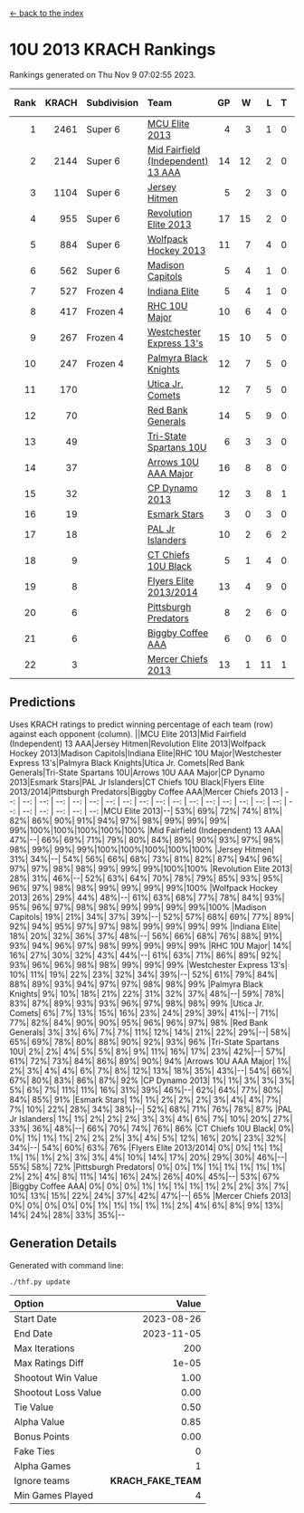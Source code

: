 [<- back to the index](readme.md)
# 10U 2013 KRACH Rankings
Rankings generated on Thu Nov  9 07:02:55 2023.

Rank|KRACH|Subdivision|Team|GP|W|L|T|OTW|OTL|SoS|Exp Wins|Win Diff
---:|---:|:---|:---|---:|---:|---:|---:|---:|---:|---:|---:|---:
1|2461|Super 6|[MCU Elite 2013](https://gamesheetstats.com/seasons/3664/teams/140889/schedule)|4|3|1|0|0|0|796|3.8|-0.0
2|2144|Super 6|[Mid Fairfield (Independent) 13 AAA](https://gamesheetstats.com/seasons/3664/teams/140891/schedule)|14|12|2|0|2|0|428|12.8|-0.0
3|1104|Super 6|[Jersey Hitmen](https://gamesheetstats.com/seasons/3664/teams/140893/schedule)|5|2|3|0|0|1|1683|2.8|-0.0
4|955|Super 6|[Revolution Elite 2013](https://gamesheetstats.com/seasons/3664/teams/140904/schedule)|17|15|2|0|2|0|286|15.8|-0.0
5|884|Super 6|[Wolfpack Hockey 2013](https://gamesheetstats.com/seasons/3664/teams/140894/schedule)|11|7|4|0|0|1|814|7.8|-0.0
6|562|Super 6|[Madison Capitols](https://gamesheetstats.com/seasons/3664/teams/162460/schedule)|5|4|1|0|1|0|194|4.9|0.0
7|527|Frozen 4|[Indiana Elite](https://gamesheetstats.com/seasons/3664/teams/144358/schedule)|5|4|1|0|0|0|198|4.9|0.0
8|417|Frozen 4|[RHC 10U Major](https://gamesheetstats.com/seasons/3664/teams/140895/schedule)|10|6|4|0|1|1|674|6.8|-0.0
9|267|Frozen 4|[Westchester Express 13's](https://gamesheetstats.com/seasons/3664/teams/140899/schedule)|15|10|5|0|0|1|282|10.8|-0.0
10|247|Frozen 4|[Palmyra Black Knights](https://gamesheetstats.com/seasons/3664/teams/140906/schedule)|12|7|5|0|0|1|354|7.8|-0.0
11|170||[Utica Jr. Comets](https://gamesheetstats.com/seasons/3664/teams/140900/schedule)|12|7|5|0|3|0|168|7.8|-0.0
12|70||[Red Bank Generals](https://gamesheetstats.com/seasons/3664/teams/140896/schedule)|14|5|9|0|0|2|435|5.8|-0.0
13|49||[Tri-State Spartans 10U](https://gamesheetstats.com/seasons/3664/teams/144359/schedule)|6|3|3|0|0|1|239|3.9|0.0
14|37||[Arrows 10U AAA Major](https://gamesheetstats.com/seasons/3664/teams/140902/schedule)|16|8|8|0|0|1|110|8.8|-0.0
15|32||[CP Dynamo 2013](https://gamesheetstats.com/seasons/3664/teams/140901/schedule)|12|3|8|1|0|1|533|4.3|-0.0
16|19||[Esmark Stars](https://gamesheetstats.com/seasons/3664/teams/140905/schedule)|3|0|3|0|0|0|718|0.8|-0.0
17|18||[PAL Jr Islanders](https://gamesheetstats.com/seasons/3664/teams/140903/schedule)|10|2|6|2|1|0|409|3.8|-0.0
18|9||[CT Chiefs 10U Black](https://gamesheetstats.com/seasons/3664/teams/140892/schedule)|5|1|4|0|0|0|64|1.8|-0.0
19|8||[Flyers Elite 2013/2014](https://gamesheetstats.com/seasons/3664/teams/140898/schedule)|13|4|9|0|0|0|187|4.8|-0.0
20|6||[Pittsburgh Predators](https://gamesheetstats.com/seasons/3664/teams/140907/schedule)|8|2|6|0|0|0|270|2.8|-0.0
21|6||[Biggby Coffee AAA](https://gamesheetstats.com/seasons/3664/teams/144357/schedule)|6|0|6|0|0|0|253|0.9|0.0
22|3||[Mercer Chiefs 2013](https://gamesheetstats.com/seasons/3664/teams/140897/schedule)|13|1|11|1|0|0|341|2.3|-0.0

## Predictions
Uses KRACH ratings to predict winning percentage of each team (row) against each opponent (column).
||MCU Elite 2013|Mid Fairfield (Independent) 13 AAA|Jersey Hitmen|Revolution Elite 2013|Wolfpack Hockey 2013|Madison Capitols|Indiana Elite|RHC 10U Major|Westchester Express 13's|Palmyra Black Knights|Utica Jr. Comets|Red Bank Generals|Tri-State Spartans 10U|Arrows 10U AAA Major|CP Dynamo 2013|Esmark Stars|PAL Jr Islanders|CT Chiefs 10U Black|Flyers Elite 2013/2014|Pittsburgh Predators|Biggby Coffee AAA|Mercer Chiefs 2013
| --: | --: | --: | --: | --: | --: | --: | --: | --: | --: | --: | --: | --: | --: | --: | --: | --: | --: | --: | --: | --: | --: | --: 
|MCU Elite 2013|--| 53%| 69%| 72%| 74%| 81%| 82%| 86%| 90%| 91%| 94%| 97%| 98%| 99%| 99%| 99%| 99%|100%|100%|100%|100%|100%
|Mid Fairfield (Independent) 13 AAA| 47%|--| 66%| 69%| 71%| 79%| 80%| 84%| 89%| 90%| 93%| 97%| 98%| 98%| 99%| 99%| 99%|100%|100%|100%|100%|100%
|Jersey Hitmen| 31%| 34%|--| 54%| 56%| 66%| 68%| 73%| 81%| 82%| 87%| 94%| 96%| 97%| 97%| 98%| 98%| 99%| 99%| 99%|100%|100%
|Revolution Elite 2013| 28%| 31%| 46%|--| 52%| 63%| 64%| 70%| 78%| 79%| 85%| 93%| 95%| 96%| 97%| 98%| 98%| 99%| 99%| 99%| 99%|100%
|Wolfpack Hockey 2013| 26%| 29%| 44%| 48%|--| 61%| 63%| 68%| 77%| 78%| 84%| 93%| 95%| 96%| 97%| 98%| 98%| 99%| 99%| 99%| 99%|100%
|Madison Capitols| 19%| 21%| 34%| 37%| 39%|--| 52%| 57%| 68%| 69%| 77%| 89%| 92%| 94%| 95%| 97%| 97%| 98%| 99%| 99%| 99%| 99%
|Indiana Elite| 18%| 20%| 32%| 36%| 37%| 48%|--| 56%| 66%| 68%| 76%| 88%| 91%| 93%| 94%| 96%| 97%| 98%| 99%| 99%| 99%| 99%
|RHC 10U Major| 14%| 16%| 27%| 30%| 32%| 43%| 44%|--| 61%| 63%| 71%| 86%| 89%| 92%| 93%| 96%| 96%| 98%| 98%| 99%| 99%| 99%
|Westchester Express 13's| 10%| 11%| 19%| 22%| 23%| 32%| 34%| 39%|--| 52%| 61%| 79%| 84%| 88%| 89%| 93%| 94%| 97%| 97%| 98%| 98%| 99%
|Palmyra Black Knights|  9%| 10%| 18%| 21%| 22%| 31%| 32%| 37%| 48%|--| 59%| 78%| 83%| 87%| 89%| 93%| 93%| 96%| 97%| 98%| 98%| 99%
|Utica Jr. Comets|  6%|  7%| 13%| 15%| 16%| 23%| 24%| 29%| 39%| 41%|--| 71%| 77%| 82%| 84%| 90%| 90%| 95%| 96%| 96%| 97%| 98%
|Red Bank Generals|  3%|  3%|  6%|  7%|  7%| 11%| 12%| 14%| 21%| 22%| 29%|--| 58%| 65%| 69%| 78%| 80%| 88%| 90%| 92%| 93%| 96%
|Tri-State Spartans 10U|  2%|  2%|  4%|  5%|  5%|  8%|  9%| 11%| 16%| 17%| 23%| 42%|--| 57%| 61%| 72%| 73%| 84%| 86%| 89%| 90%| 94%
|Arrows 10U AAA Major|  1%|  2%|  3%|  4%|  4%|  6%|  7%|  8%| 12%| 13%| 18%| 35%| 43%|--| 54%| 66%| 67%| 80%| 83%| 86%| 87%| 92%
|CP Dynamo 2013|  1%|  1%|  3%|  3%|  3%|  5%|  6%|  7%| 11%| 11%| 16%| 31%| 39%| 46%|--| 62%| 64%| 77%| 80%| 84%| 85%| 91%
|Esmark Stars|  1%|  1%|  2%|  2%|  2%|  3%|  4%|  4%|  7%|  7%| 10%| 22%| 28%| 34%| 38%|--| 52%| 68%| 71%| 76%| 78%| 87%
|PAL Jr Islanders|  1%|  1%|  2%|  2%|  2%|  3%|  3%|  4%|  6%|  7%| 10%| 20%| 27%| 33%| 36%| 48%|--| 66%| 70%| 74%| 76%| 86%
|CT Chiefs 10U Black|  0%|  0%|  1%|  1%|  1%|  2%|  2%|  2%|  3%|  4%|  5%| 12%| 16%| 20%| 23%| 32%| 34%|--| 54%| 60%| 63%| 76%
|Flyers Elite 2013/2014|  0%|  0%|  1%|  1%|  1%|  1%|  1%|  2%|  3%|  3%|  4%| 10%| 14%| 17%| 20%| 29%| 30%| 46%|--| 55%| 58%| 72%
|Pittsburgh Predators|  0%|  0%|  1%|  1%|  1%|  1%|  1%|  1%|  2%|  2%|  4%|  8%| 11%| 14%| 16%| 24%| 26%| 40%| 45%|--| 53%| 67%
|Biggby Coffee AAA|  0%|  0%|  0%|  1%|  1%|  1%|  1%|  1%|  2%|  2%|  3%|  7%| 10%| 13%| 15%| 22%| 24%| 37%| 42%| 47%|--| 65%
|Mercer Chiefs 2013|  0%|  0%|  0%|  0%|  0%|  1%|  1%|  1%|  1%|  1%|  2%|  4%|  6%|  8%|  9%| 13%| 14%| 24%| 28%| 33%| 35%|--

## Generation Details

Generated with command line:
```
./thf.py update
```

| Option | Value |
| :----- | ----: |
| Start Date | 2023-08-26 |
| End Date | 2023-11-05 |
| Max Iterations | 200 |
| Max Ratings Diff | 1e-05 |
| Shootout Win Value | 1.00 |
| Shootout Loss Value | 0.00 |
| Tie Value | 0.50 |
| Alpha Value | 0.85 |
| Bonus Points | 0.00 |
| Fake Ties | 0 |
| Alpha Games | 1 |
| Ignore teams | __KRACH_FAKE_TEAM__ |
| Min Games Played | 4 |

